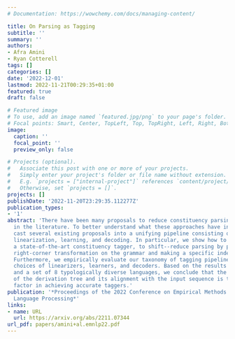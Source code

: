 ```yaml
---
# Documentation: https://wowchemy.com/docs/managing-content/

title: On Parsing as Tagging
subtitle: ''
summary: ''
authors:
- Afra Amini
- Ryan Cotterell
tags: []
categories: []
date: '2022-12-01'
lastmod: 2022-11-21T00:29:35+01:00
featured: true
draft: false

# Featured image
# To use, add an image named `featured.jpg/png` to your page's folder.
# Focal points: Smart, Center, TopLeft, Top, TopRight, Left, Right, BottomLeft, Bottom, BottomRight.
image:
  caption: ''
  focal_point: ''
  preview_only: false

# Projects (optional).
#   Associate this post with one or more of your projects.
#   Simply enter your project's folder or file name without extension.
#   E.g. `projects = ["internal-project"]` references `content/project/deep-learning/index.md`.
#   Otherwise, set `projects = []`.
projects: []
publishDate: '2022-11-20T23:29:35.112277Z'
publication_types:
- '1'
abstract: 'There have been many proposals to reduce constituency parsing to tagging
  in the literature. To better understand what these approaches have in common, we
  cast several existing proposals into a unifying pipeline consisting of three steps:
  linearization, learning, and decoding. In particular, we show how to reduce tetratagging,
  a state-of-the-art constituency tagger, to shift--reduce parsing by performing a
  right-corner transformation on the grammar and making a specific independence assumption.
  Furthermore, we empirically evaluate our taxonomy of tagging pipelines with different
  choices of linearizers, learners, and decoders. Based on the results in English
  and a set of 8 typologically diverse languages, we conclude that the linearization
  of the derivation tree and its alignment with the input sequence is the most critical
  factor in achieving accurate taggers.'
publication: '*Proceedings of the 2022 Conference on Empirical Methods in Natural
  Language Processing*'
links:
- name: URL
  url: https://arxiv.org/abs/2211.07344
url_pdf: papers/amini+al.emnlp22.pdf
---
```

